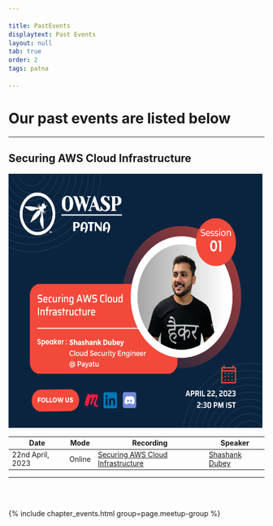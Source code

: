 ```yaml
---

title: PastEvents
displaytext: Past Events
layout: null
tab: true
order: 2
tags: patna

---
```


# Our past events are listed below

___

## Securing AWS Cloud Infrastructure

<img src="OWASP%20PATNA%20SESSION%2001.png"  width="500" height="500">

| Date             | Mode   | Recording                                                                        | Speaker                                                   |
|------------------|--------|----------------------------------------------------------------------------------|-----------------------------------------------------------|
| 22nd April, 2023 | Online | [Securing AWS Cloud Infrastructure](https://www.youtube.com/watch?v=9yJxdc-s0j8) | [Shashank Dubey](https://www.linkedin.com/in/shashankssm) |

___
<br><br>

{% include chapter_events.html group=page.meetup-group %}
